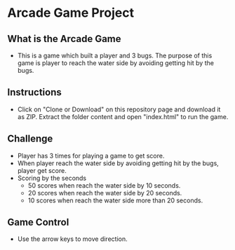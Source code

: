 # Arcade Game Project

## What is the Arcade Game
* This is a game which built a player and 3 bugs. The purpose of this game is player to reach the water side by avoiding getting hit by the bugs.

## Instructions
* Click on "Clone or Download" on this repository page and download it as ZIP. Extract the folder content and open "index.html" to run the game.

## Challenge
* Player has 3 times for playing a game to get score.
* When player reach the water side by avoiding getting hit by the bugs, player get score.
* Scoring by the seconds
  - 50 scores when reach the water side by 10 seconds.
  - 20 scores when reach the water side by 20 seconds.
  - 10 scores when reach the water side more than 20 seconds.

## Game Control
* Use the arrow keys to move direction.
